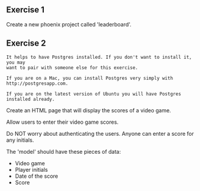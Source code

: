 ## Exercise 1

Create a new phoenix project called 'leaderboard'.

## Exercise 2

```text
It helps to have Postgres installed. If you don't want to install it, you may
want to pair with someone else for this exercise.

If you are on a Mac, you can install Postgres very simply with http://postgresapp.com.

If you are on the latest version of Ubuntu you will have Postgres installed already.
```

Create an HTML page that will display the scores of a video game.

Allow users to enter their video game scores.

Do NOT worry about authenticating the users.  Anyone can enter a score for any
initials.

The 'model' should have these pieces of data:

* Video game
* Player initials
* Date of the score
* Score
